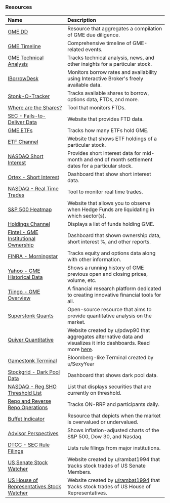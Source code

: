 ### Resources

|Name|Description|
|:-|:-|
|[GME DD](https://gmedd.com/)|Resource that aggregates a compilation of GME due diligence.|
|[GME Timeline](https://gmetimeline.com/)|Comprehensive timeline of GME-related events.|
|[GME Technical Analysis](https://www.investing.com/equities/gamestop-corp-technical)|Tracks technical analysis, news, and other insights for a particular stock.|
|[IBorrowDesk](https://iborrowdesk.com/report/GME)|Monitors borrow rates and availability using Interactive Broker's freely available data.|
|[Stonk-O-Tracker](https://gme.crazyawesomecompany.com/)|Tracks available shares to borrow, options data, FTDs, and more.|
|[Where are the Shares?](https://wherearetheshares.com/)|Tool that monitors FTDs.|
|[SEC - Fails-to-Deliver Data](https://www.sec.gov/data/foiadocsfailsdatahtm)|Website that provides FTD data.|
|[GME ETFs](https://www.etf.com/stock/GME)|Tracks how many ETFs hold GME.|
|[ETF Channel](https://www.etfchannel.com/symbol/gme/)|Website that shows ETF holdings of a particular stock.|
|[NASDAQ  Short Interest](https://www.nasdaqtrader.com/Trader.aspx?id=ShortInterest#)|Provides short interest data for mid-month and end of month settlement dates for a particular stock.|
|[Ortex - Short Interest](https://www.ortex.com/symbol/NYSE/GME/short_interest)|Dashboard that show short interest data.|
|[NASDAQ - Real Time Trades](https://www.nasdaq.com/market-activity/stocks/gme/latest-real-time-trades)|Tool to monitor real time trades.|
|[S&P 500 Heatmap](https://finviz.com/map.ashx)|Website that allows you to observe when Hedge Funds are liquidating in which sector(s).|
|[Holdings Channel](https://www.holdingschannel.com/bystock/?symbol=gme)|Displays a list of funds holding GME.|
|[Fintel - GME Institutional Ownership](https://fintel.io/so/us/gme)|Dashboard that shown ownership data, short interest %, and other reports.|
|[FINRA - Morningstar](http://finra-markets.morningstar.com/MarketData/EquityOptions/detail.jsp?query=14%3A0P000002CH&sdkVersion=2.60.0)|Tracks equity and options data along with other information.|
|[Yahoo - GME Historical Data](https://finance.yahoo.com/quote/GME/history?p=GME)|Shows a running history of GME previous open and closing prices, volume, etc.|
|[Tiingo - GME Overview](https://www.tiingo.com/gme/overview)|A financial research platform dedicated to creating innovative financial tools for all.|
|[Superstonk Quants](https://www.superstonkquant.org/)|Open-source resource that aims to provide quantitative analysis on the market.|
|[Quiver Quantitative](https://www.quiverquant.com/)|Website created by u/pdwp90 that aggregates alternative data and visualizes it into dashboards. Read more [here](https://www.reddit.com/r/Superstonk/comments/mlevq3/ive_been_scraping_data_used_by_hedge_funds_for/).|
|[Gamestonk Terminal](https://www.reddit.com/r/DDintoGME/comments/mxl0co/move_over_bloomberg_terminal_here_comes_gamestonk/)|Bloomberg-like Terminal created by u/SexyYear|
|[Stockgrid - Dark Pool Data](https://www.stockgrid.io/darkpools)|Dashboard that shows dark pool data.|
|[NASDAQ - Reg SHO Threshold List](https://www.nasdaqtrader.com/Trader.aspx?id=RegSHOThreshold)|List that displays securities that are currently on threshold.|
|[Repo and Reverse Repo Operations](https://apps.newyorkfed.org/markets/autorates/tomo-results-display?SHOWMORE=TRUE&startDate=01/01/2000&enddate=01/01/2000)|Tracks ON-RRP and participants daily.|
|[Buffet Indicator](https://currentmarketvaluation.com/models/buffett-indicator.php)|Resource that depicts when the market is overvalued or undervalued.|
|[Advisor Perspectives](https://www.advisorperspectives.com/dshort/updates/2021/06/04/the-s-p-500-dow-and-nasdaq-since-their-2000-highs)|Shows inflation-adjusted charts of the S&P 500, Dow 30, and Nasdaq.|
|[DTCC - SEC Rule Filings](https://www.dtcc.com/legal/sec-rule-filings)|Lists rule filings from major institutions.|
|[US Senate Stock Watcher](https://senatestockwatcher.com/)|Website created by u/rambat1994 that tracks stock trades of US Senate Members.|
|[US House of Representatives Stock Watcher](https://housestockwatcher.com/)|Website created by  [u/rambat1994](https://www.reddit.com/u/rambat1994/) that tracks stock trades of US House of Representatives.|
